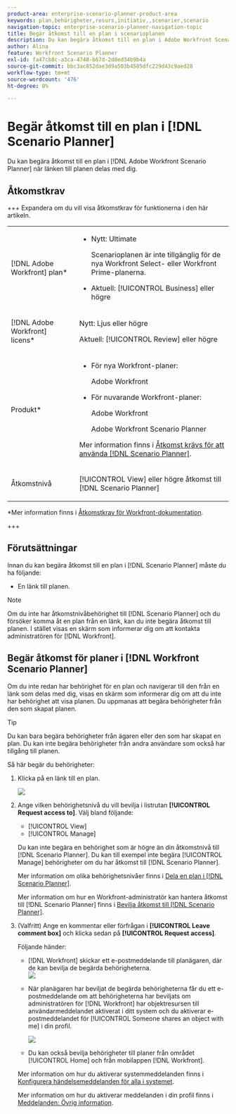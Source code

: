```yaml
---
product-area: enterprise-scenario-planner-product-area
keywords: plan,behörigheter,resurs,initiativ,,scenarier,scenario
navigation-topic: enterprise-scenario-planner-navigation-topic
title: Begär åtkomst till en plan i scenarioplanen
description: Du kan begära åtkomst till en plan i Adobe Workfront Scenarioplan när länken till planen delas med dig.
author: Alina
feature: Workfront Scenario Planner
exl-id: fa47cb8c-a3ca-4748-b67d-2d8ed34b9b4a
source-git-commit: bbc3ac852dae3d9a503b4585dfc229d43c9aed28
workflow-type: tm+mt
source-wordcount: '476'
ht-degree: 0%

---
```


# Begär åtkomst till en plan i [!DNL Scenario Planner]

Du kan begära åtkomst till en plan i [!DNL Adobe Workfront Scenario Planner] när länken till planen delas med dig.

## Åtkomstkrav

+++ Expandera om du vill visa åtkomstkrav för funktionerna i den här artikeln.

<table style="table-layout:auto"> 
 <col> 
 <col> 
 <tbody> 
  <tr> 
   <td> <p>[!DNL Adobe Workfront] plan*</p> </td> 
   <td> <ul></li>
   <li><p>Nytt: Ultimate </p></li>
   <p>Scenarioplanen är inte tillgänglig för de nya Workfront Select- eller Workfront Prime-planerna. </p>
   <li><p>Aktuell: [!UICONTROL Business] eller högre</p></ul>
   </td> 
  </tr> 
  <tr> 
   <td> <p>[!DNL Adobe Workfront] licens*</p> </td> 
   <td> <p>Nytt: Ljus eller högre</p> 
   <p>Aktuell: [!UICONTROL Review] eller högre</p> </td> 
  </tr> 
  <tr> 
   <td>Produkt* </td> 
   <td> <ul><li><p>För nya Workfront-planer:</p><p> Adobe Workfront</li></p>
   <li><p>För nuvarande Workfront-planer: </p>
   <p>Adobe Workfront</p> <p>Adobe Workfront Scenario Planner</p></li></ul>

<p>Mer information finns i <a href="../scenario-planner/access-needed-to-use-sp.md" class="MCXref xref">Åtkomst krävs för att använda [!DNL Scenario Planner]</a>. </p> </td> 
  </tr> 
  <tr data-mc-conditions=""> 
   <td>Åtkomstnivå </td> 
   <td>  <p>[!UICONTROL View] eller högre åtkomst till [!DNL Scenario Planner]</p>  </td> 
  </tr>
 </tbody> 
</table>

*Mer information finns i [Åtkomstkrav för Workfront-dokumentation](/help/quicksilver/administration-and-setup/add-users/access-levels-and-object-permissions/access-level-requirements-in-documentation.md).

+++

## Förutsättningar

Innan du kan begära åtkomst till en plan i [!DNL Scenario Planner] måste du ha följande:

* En länk till planen.

>[!NOTE]
>
>Om du inte har åtkomstnivåbehörighet till [!DNL Scenario Planner] och du försöker komma åt en plan från en länk, kan du inte begära åtkomst till planen. I stället visas en skärm som informerar dig om att kontakta administratören för [!DNL Workfront].

## Begär åtkomst för planer i [!DNL Workfront Scenario Planner]

Om du inte redan har behörighet för en plan och navigerar till den från en länk som delas med dig, visas en skärm som informerar dig om att du inte har behörighet att visa planen. Du uppmanas att begära behörigheter från den som skapat planen.

>[!TIP]
>
>Du kan bara begära behörigheter från ägaren eller den som har skapat en plan. Du kan inte begära behörigheter från andra användare som också har tillgång till planen.

Så här begär du behörigheter:

1. Klicka på en länk till en plan.

   ![](assets/request-access-to-plan-350x277.png)

1. Ange vilken behörighetsnivå du vill bevilja i listrutan **[!UICONTROL Request access to]**. Välj bland följande:

   * [!UICONTROL View]
   * [!UICONTROL Manage]

   Du kan inte begära en behörighet som är högre än din åtkomstnivå till [!DNL Scenario Planner]. Du kan till exempel inte begära [!UICONTROL Manage] behörigheter om du har åtkomst till [!DNL Scenario Planner].

   Mer information om olika behörighetsnivåer finns i [Dela en plan i  [!DNL Scenario Planner]](../scenario-planner/share-a-plan.md).

   Mer information om hur en Workfront-administratör kan hantera åtkomst till [!DNL Scenario Planner] finns i [Bevilja åtkomst till  [!DNL Scenario Planner]](../administration-and-setup/add-users/configure-and-grant-access/grant-access-sp.md).

1. (Valfritt) Ange en kommentar eller förfrågan i **[!UICONTROL Leave comment box]** och klicka sedan på **[!UICONTROL Request access]**.

   Följande händer:

   * [!DNL Workfront] skickar ett e-postmeddelande till planägaren, där de kan bevilja de begärda behörigheterna.\
     ![](assets/request-access-to-plan-email-350x156.png)

   * När planägaren har beviljat de begärda behörigheterna får du ett e-postmeddelande om att behörigheterna har beviljats om administratören för [!DNL Workfront] har objektresursen till användarmeddelandet aktiverat i ditt system och du aktiverar e-postmeddelandet för [!UICONTROL Someone shares an object with me] i din profil.

     ![](assets/access-granted-to-plan-email-350x172.png)

   * Du kan också bevilja behörigheter till planer från området [!UICONTROL Home] och från mobilappen [!DNL Workfront].

   Mer information om hur du aktiverar systemmeddelanden finns i [Konfigurera händelsemeddelanden för alla i systemet](../administration-and-setup/manage-workfront/emails/configure-event-notifications-for-everyone-in-the-system.md).

   Mer information om hur du aktiverar meddelanden i din profil finns i [Meddelanden: Övrig information](../workfront-basics/using-notifications/notifications-misc-information.md).
